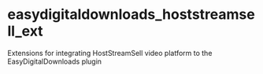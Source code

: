 easydigitaldownloads_hoststreamsell_ext
=======================================

Extensions for integrating HostStreamSell video platform to the EasyDigitalDownloads plugin